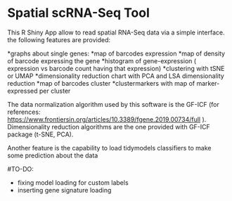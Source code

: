 # Spatial scRNA-Seq Tool
This R Shiny App allow to read spatial RNA-Seq data via a simple interface.
the following features are provided:

*graphs about single genes:
  *map of barcodes expression
  *map of density of barcode expressing the gene
  *histogram of gene-expression ( expression vs barcode count having that expression)
*clustering with tSNE or UMAP
*dimensionality reduction chart with PCA and LSA dimensionality reduction
*map of barcodes cluster
*clustermarkers with map of marker-expressed per cluster


The data normalization algorithm used by this software is the GF-ICF (for references: https://www.frontiersin.org/articles/10.3389/fgene.2019.00734/full ).
Dimensionality reduction algorithms are the one provided with GF-ICF package (t-SNE, PCA).

Another feature is the capability to load tidymodels classifiers to make some prediction about the data

#TO-DO:
- fixing model loading for custom labels
- inserting gene signature loading
